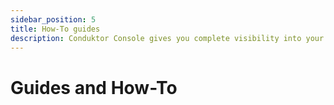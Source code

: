 ```yaml
---
sidebar_position: 5
title: How-To guides
description: Conduktor Console gives you complete visibility into your Kafka ecosystem and the ability to manage and monitor your data streaming applications
---
```


# Guides and How-To